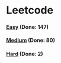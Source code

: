 # Leetcode

<h4><a href="https://github.com/lon-yang/leetcode/blob/master/docs/Easy.md">Easy</a>  (Done: 147)</h4>
<h4><a href="https://github.com/lon-yang/leetcode/blob/master/docs/Medium.md">Medium</a>  (Done: 80)</h4>
<h4><a href="https://github.com/lon-yang/leetcode/blob/master/docs/Hard.md">Hard</a>  (Done: 2)</h4>
